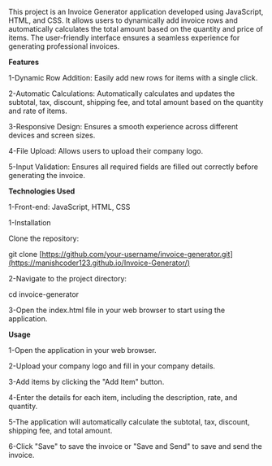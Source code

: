 This project is an Invoice Generator application developed using JavaScript, HTML, and CSS. It allows users to dynamically add invoice rows and automatically calculates the total amount based on the quantity and price of items. The user-friendly interface ensures a seamless experience for generating professional invoices.



****Features****

1-Dynamic Row Addition: Easily add new rows for items with a single click.

2-Automatic Calculations: Automatically calculates and updates the subtotal, tax, discount, shipping fee, and total amount based on the quantity and rate of items.

3-Responsive Design: Ensures a smooth experience across different devices and screen sizes.

4-File Upload: Allows users to upload their company logo.

5-Input Validation: Ensures all required fields are filled out correctly before generating the invoice.



**Technologies Used**

1-Front-end: JavaScript, HTML, CSS



1-Installation

Clone the repository:

git clone [https://github.com/your-username/invoice-generator.git](https://manishcoder123.github.io/Invoice-Generator/)

2-Navigate to the project directory:

cd invoice-generator

3-Open the index.html file in your web browser to start using the application.




**Usage**

1-Open the application in your web browser.

2-Upload your company logo and fill in your company details.

3-Add items by clicking the "Add Item" button.

4-Enter the details for each item, including the description, rate, and quantity.

5-The application will automatically calculate the subtotal, tax, discount, shipping fee, and total amount.

6-Click "Save" to save the invoice or "Save and Send" to save and send the invoice.
